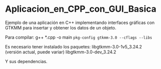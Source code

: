 # Aplicacion_en_CPP_con_GUI_Basica
Ejemplo de una aplicación en C++ implementando interfaces gráficas con GTKMM para insertar y obtener los datos de un objeto.

Para compilar:
g++ *.cpp -o main `pkg-config gtkmm-3.0 --cflags --libs`

Es necesario tener instalado los paquetes: 
libgtkmm-3.0-1v5_3.24.2   (versión actual, puede variar)
libgtkmm-3.0-dev_3.24.2

Y sus dependencias.
